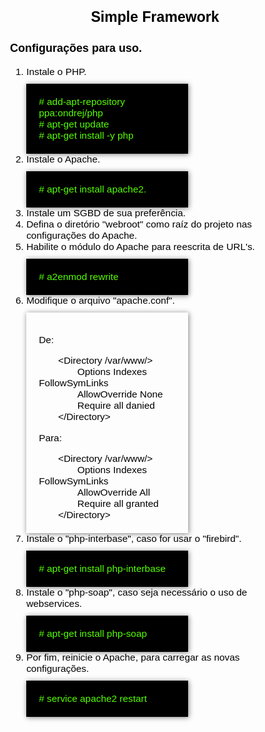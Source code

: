 <article class="padding">
	<h1>Simple Framework</h1>
	<h3>Configurações para uso.</h3>
	<ol>
		<li>
			Instale o PHP.
			<ol class="prompt padding">
				<li># add-apt-repository ppa:ondrej/php</li>
				<li># apt-get update</li>
				<li># apt-get install -y php</li>
			</ol>
		</li>
		<li>
			Instale o Apache.
			<ol class="prompt padding">
				<li># apt-get install apache2.</li>
			</ol>
		</li>
		<li>Instale um SGBD de sua preferência.</li>
		<li>Defina o diretório "webroot" como raíz do projeto nas configurações do Apache.</li>
		<li>
			Habilite o módulo do Apache para reescrita de URL's.
			<ol class="prompt padding">
				<li># a2enmod rewrite</li>
			</ol>
		</li>
		<li>
			Modifique o arquivo "apache.conf".
			<ol class="file padding">
				<li>
					<p>De:<p>
					<div class="file-content">
						<p>&lt;Directory /var/www/&gt;</p>
						<p class="ident">Options Indexes FollowSymLinks</p>
						<p class="ident">AllowOverride None</p>
						<p class="ident">Require all danied</p>
						<p>&lt;/Directory&gt;</p>	
					</div>
				</li>
				<li>
					<p>Para:<p>
					<div class="file-content">
						<p>&lt;Directory /var/www/&gt;</p>
						<p class="ident">Options Indexes FollowSymLinks</p>
						<p class="ident">AllowOverride All</p>
						<p class="ident">Require all granted</p>
						<p>&lt;/Directory&gt;</p>	
					</div>
				</li>
			</ol>
		</li>
		<li>
			Instale o "php-interbase", caso for usar o "firebird".
			<ol class="prompt padding">
				<li># apt-get install php-interbase</li>
			</ol>
		</li>
		<li>
			Instale o "php-soap", caso seja necessário o uso de webservices.
			<ol class="prompt padding">
				<li># apt-get install php-soap</li>
			</ol>
		</li>
		<li>
			Por fim, reinicie o Apache, para carregar as novas configurações.
			<ol class="prompt padding">
				<li># service apache2 restart</li>
			</ol>
		</li>
	</ol>
</article>	
<style type="text/css">
	h1{ text-align: center; }

	ol li{ margin-bottom: 25px }

	.padding{ padding: 20px; }

	.file-content .ident{ text-indent: 4em; }

	.file-content p{ margin: 0; text-indent: 2em; }

	.prompt{ background-color: black; color: #5f0; }

	article{
		color: black; 
		font-family: sans-serif; 
		font-size: 1.1em;
	}
	
	.prompt, .file{
		list-style: none;
		margin-top: 10px;
		width: 50%; 
		box-shadow: 1px 1px 8px 0 gray;
	}
</style>		